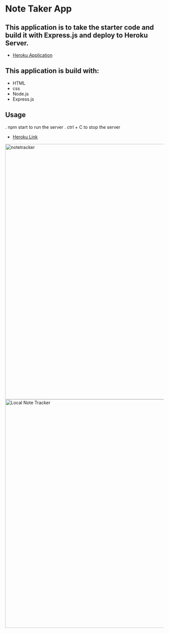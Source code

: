 # Note Taker App
## This application is to take the starter code and build it with Express.js and deploy to Heroku Server.

* [Heroku Application](https://guarded-reef-07864.herokuapp.com/)

## This application is build with:
- HTML
- css
- Node.js
- Express.js

## Usage
. npm start  to run the server 
. ctrl + C to stop the server
   
    
* [Heroku Link](https://guarded-reef-07864.herokuapp.com/)
 
<img width="812" alt="notetracker" src="https://user-images.githubusercontent.com/26659001/150691842-11559d59-0a15-4d5b-8f6e-4ccf86ff5cec.png">

<img width="727" alt="Local Note Tracker" src="https://user-images.githubusercontent.com/26659001/150691919-ddfe31c8-a646-4f7b-8569-051c01533aed.png">






